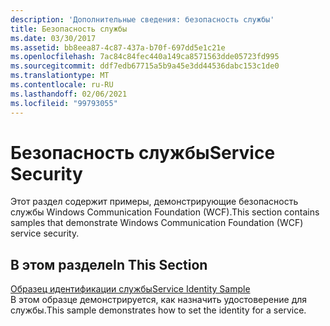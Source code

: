 ```yaml
---
description: 'Дополнительные сведения: безопасность службы'
title: Безопасность службы
ms.date: 03/30/2017
ms.assetid: bb8eea87-4c87-437a-b70f-697dd5e1c21e
ms.openlocfilehash: 7ac84c84fec440a149ca8571563dde05723fd995
ms.sourcegitcommit: ddf7edb67715a5b9a45e3dd44536dabc153c1de0
ms.translationtype: MT
ms.contentlocale: ru-RU
ms.lasthandoff: 02/06/2021
ms.locfileid: "99793055"
---
```

# <a name="service-security"></a><span data-ttu-id="ec1eb-103">Безопасность службы</span><span class="sxs-lookup"><span data-stu-id="ec1eb-103">Service Security</span></span>

<span data-ttu-id="ec1eb-104">Этот раздел содержит примеры, демонстрирующие безопасность службы Windows Communication Foundation (WCF).</span><span class="sxs-lookup"><span data-stu-id="ec1eb-104">This section contains samples that demonstrate Windows Communication Foundation (WCF) service security.</span></span>  
  
## <a name="in-this-section"></a><span data-ttu-id="ec1eb-105">В этом разделе</span><span class="sxs-lookup"><span data-stu-id="ec1eb-105">In This Section</span></span>  

 [<span data-ttu-id="ec1eb-106">Образец идентификации службы</span><span class="sxs-lookup"><span data-stu-id="ec1eb-106">Service Identity Sample</span></span>](service-identity-sample.md)  
 <span data-ttu-id="ec1eb-107">В этом образце демонстрируется, как назначить удостоверение для службы.</span><span class="sxs-lookup"><span data-stu-id="ec1eb-107">This sample demonstrates how to set the identity for a service.</span></span>
